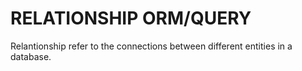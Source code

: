 # RELATIONSHIP ORM/QUERY

Relantionship refer to the connections between different entities in a database.